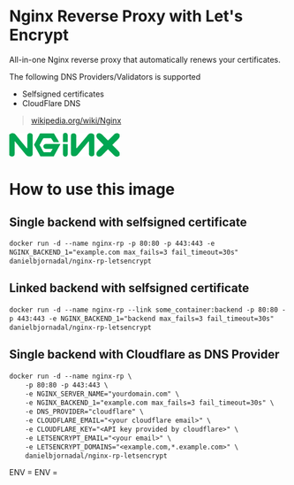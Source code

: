 # Nginx Reverse Proxy with Let's Encrypt

All-in-one Nginx reverse proxy that automatically renews your certificates.
 
The following DNS Providers/Validators is supported
* Selfsigned certificates
* CloudFlare DNS 

> [wikipedia.org/wiki/Nginx](https://en.wikipedia.org/wiki/Nginx)

![logo](https://raw.githubusercontent.com/docker-library/docs/01c12653951b2fe592c1f93a13b4e289ada0e3a1/nginx/logo.png)

# How to use this image

## Single backend with selfsigned certificate

```console
docker run -d --name nginx-rp -p 80:80 -p 443:443 -e NGINX_BACKEND_1="example.com max_fails=3 fail_timeout=30s" danielbjornadal/nginx-rp-letsencrypt
```

## Linked backend with selfsigned certificate

```console
docker run -d --name nginx-rp --link some_container:backend -p 80:80 -p 443:443 -e NGINX_BACKEND_1="backend max_fails=3 fail_timeout=30s" danielbjornadal/nginx-rp-letsencrypt
```


## Single backend with Cloudflare as DNS Provider

```console
docker run -d --name nginx-rp \
    -p 80:80 -p 443:443 \
    -e NGINX_SERVER_NAME="yourdomain.com" \
    -e NGINX_BACKEND_1="example.com max_fails=3 fail_timeout=30s" \
    -e DNS_PROVIDER="cloudflare" \
    -e CLOUDFLARE_EMAIL="<your cloudflare email>" \
    -e CLOUDFLARE_KEY="<API key provided by cloudflare>" \
    -e LETSENCRYPT_EMAIL="<your email>" \
    -e LETSENCRYPT_DOMAINS="<example.com,*.example.com>" \
    danielbjornadal/nginx-rp-letsencrypt
```


ENV =
ENV =